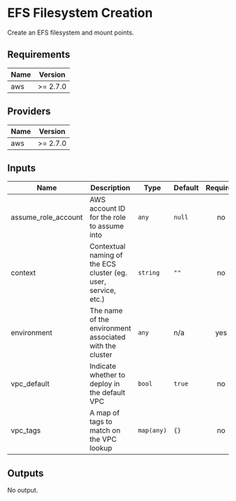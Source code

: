 # EFS Filesystem Creation

Create an EFS filesystem and mount points.

## Requirements

| Name | Version |
|------|---------|
| aws | >= 2.7.0 |

## Providers

| Name | Version |
|------|---------|
| aws | >= 2.7.0 |

## Inputs

| Name | Description | Type | Default | Required |
|------|-------------|------|---------|:--------:|
| assume\_role\_account | AWS account ID for the role to assume into | `any` | `null` | no |
| context | Contextual naming of the ECS cluster (eg. user, service, etc.) | `string` | `""` | no |
| environment | The name of the environment associated with the cluster | `any` | n/a | yes |
| vpc\_default | Indicate whether to deploy in the default VPC | `bool` | `true` | no |
| vpc\_tags | A map of tags to match on the VPC lookup | `map(any)` | `{}` | no |

## Outputs

No output.

